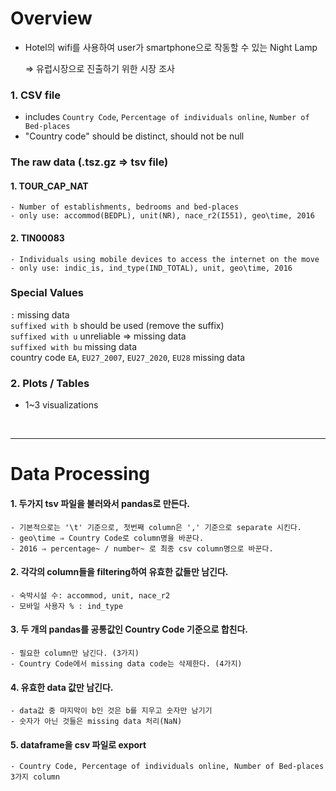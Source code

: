 # Overview

- Hotel의 wifi를 사용하여 user가 smartphone으로 작동할 수 있는 Night Lamp

    ⇒ 유럽시장으로 진출하기 위한 시장 조사

### 1. CSV file

- includes `Country Code`, `Percentage of individuals online`, `Number of Bed-places`
- "Country code" should be distinct, should not be null

### The raw data (.tsz.gz ⇒ tsv file)

#### 1. TOUR_CAP_NAT
    - Number of establishments, bedrooms and bed-places
    - only use: accommod(BEDPL), unit(NR), nace_r2(I551), geo\time, 2016

#### 2. TIN00083
    - Individuals using mobile devices to access the internet on the move
    - only use: indic_is, ind_type(IND_TOTAL), unit, geo\time, 2016

### Special Values
  `:` missing data  
  `suffixed with b` should be used (remove the suffix)  
  `suffixed with u` unreliable ⇒ missing data  
  `suffixed with bu` missing data  
  country code `EA`, `EU27_2007`, `EU27_2020`, `EU28` missing data


### 2. Plots / Tables

- 1~3 visualizations

<br>

---
# Data Processing

#### 1. 두가지 tsv 파일을 불러와서 pandas로 만든다.
    - 기본적으로는 '\t' 기준으로, 첫번째 column은 ',' 기준으로 separate 시킨다.
    - geo\time ⇒ Country Code로 column명을 바꾼다.
    - 2016 ⇒ percentage~ / number~ 로 최종 csv column명으로 바꾼다.
    
#### 2. 각각의 column들을 filtering하여 유효한 값들만 남긴다.
    - 숙박시설 수: accommod, unit, nace_r2
    - 모바일 사용자 % : ind_type
    
#### 3. 두 개의 pandas를 공통값인 Country Code 기준으로 합친다.
    - 필요한 column만 남긴다. (3가지)
    - Country Code에서 missing data code는 삭제한다. (4가지)
    
#### 4. 유효한 data 값만 남긴다.
    - data값 중 마지막이 b인 것은 b를 지우고 숫자만 남기기
    - 숫자가 아닌 것들은 missing data 처리(NaN)
    
#### 5. dataframe을 csv 파일로 export
    - Country Code, Percentage of individuals online, Number of Bed-places 3가지 column
